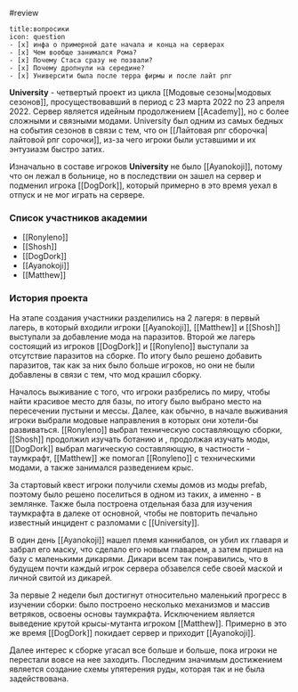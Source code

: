 #review 
```ad-note
title:вопросики
icon: question
- [x] инфа о примерной дате начала и конца на серверах
- [x] Чем вообще занимался Рома? 
- [x] Почему Стаса сразу не позвали?
- [x] Почему дропнули на середине?
- [x] Университи была после терра фирмы и после лайт рпг
```
**University**  - четвертый проект из цикла [[Модовые сезоны|модовых сезонов]], просуществовавший в период с 23 марта 2022 по 23 апреля 2022. Сервер является идейным продолжением [[Academy]], но с более сложными и связными модами. University был одним из самых бедных на события сезонов в связи с тем, что он [[Лайтовая рпг сборочка|лайтовой рпг сорочки]], из-за чего игроки были уставшими и их энтузиазм быстро затих.


Изначально в составе игроков **University** не было [[Ayanokoji]], потому что он лежал в больнице, но в последствии он зашел на сервер и подменил игрока [[DogDork]], который примерно в это время уехал в отпуск и не мог играть на сервере.

### Список участников академии
- [[Ronyleno]]
- [[Shosh]]
- [[DogDork]]
- [[Ayanokoji]]
- [[Matthew]]

### История проекта
На этапе создания участники разделились на 2 лагеря: в первый лагерь, в который входили игроки [[Ayanokoji]], [[Matthew]] и [[Shosh]] выступали за добавление мода на паразитов. Второй же лагерь состоящий из игроков [[DogDork]] и [[Ronyleno]] выступали за отсутствие паразитов на сборке. По итогу было решено добавить паразитов, так как за них было больше игроков, но они не были добавлены в связи с тем, что мод крашил сборку.

Началось выживание с того, что игроки разбрелись по миру, чтобы найти красивое место для базы, по итогу было выбрано место на пересечении пустыни и мессы. Далее, как обычно, в начале выживания игроки выбрали модовые направления в которых они хотели-бы развиваться. [[Ronyleno]] выбрал техническую составляющую сборки, [[Shosh]] продолжил изучать ботанию и , продолжая изучать моды, [[DogDork]] выбрал магическую составляющую, в частности - таумкрафт, [[Matthew]] же помогал [[Ronyleno]] с техническими модами, а также занимался разведением крыс.

За стартовый квест игроки получили схемы домов из моды prefab, поэтому было решено поселиться в одном из таких, а именно - в землянке. Также была построена отдельная база для изучения таумкрафта в далеке от основной, чтобы не повторить печально известный инцидент с разломами с [[University]]. 

В один день [[Ayanokoji]] нашел племя каннибалов, он убил их главаря и забрал его маску, что сделало его новым главарем, а затем пришел на базу с маленькими дикарями. Дикари всем так понравились, что в будущем почти каждый игрок сервера обзавелся себе своей маской и личной свитой из дикарей.

За первые 2 недели был достигнут относительно маленький прогресс в изучении сборки: было построено несколько механизмов и массив ветряков, освоены основы таумкрафта. Исключением является выведение крутой крысы-мутанта игроком [[Matthew]]. Примерно в это же время [[DogDork]] покидает сервер и приходит [[Ayanokoji]].

Далее интерес к сборке угасал все больше и больше, пока игроки не перестали вовсе на нее заходить. Последним значимым достижением является создание схемы упятерения руды, которая так и не была задействована.








